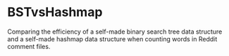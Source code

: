 # BSTvsHashmap
Comparing the efficiency of a self-made binary search tree data structure and a self-made hashmap data structure when counting words in Reddit comment files.
